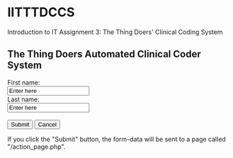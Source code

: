 # IITTTDCCS
Introduction to IT Assignment 3: The Thing Doers' Clinical Coding System
<html>
<body>

<h2>The Thing Doers Automated Clinical Coder System</h2>

<form action="/action_page.php">
  First name:<br>
  <input type="text" name="User ID" value="Enter here">
  <br>
  Last name:<br>
  <input type="text" name="Password" value="Enter here">
  <br><br>
  <input type="submit" value="Submit">
  <input type="submit" value="Cancel">
</form> 

<p>If you click the "Submit" button, the form-data will be sent to a page called "/action_page.php".</p>

</body>
</html>
